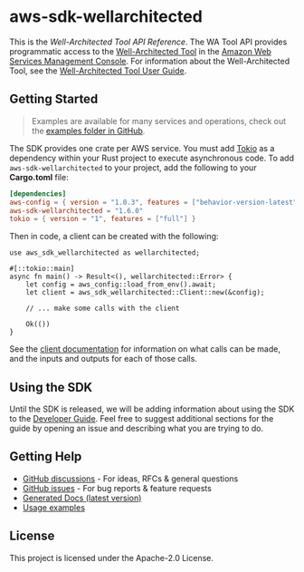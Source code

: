 # aws-sdk-wellarchitected

This is the _Well-Architected Tool API Reference_. The WA Tool API provides programmatic access to the [Well-Architected Tool](http://aws.amazon.com/well-architected-tool) in the [Amazon Web Services Management Console](https://console.aws.amazon.com/wellarchitected). For information about the Well-Architected Tool, see the [Well-Architected Tool User Guide](https://docs.aws.amazon.com/wellarchitected/latest/userguide/intro.html).

## Getting Started

> Examples are available for many services and operations, check out the
> [examples folder in GitHub](https://github.com/awslabs/aws-sdk-rust/tree/main/examples).

The SDK provides one crate per AWS service. You must add [Tokio](https://crates.io/crates/tokio)
as a dependency within your Rust project to execute asynchronous code. To add `aws-sdk-wellarchitected` to
your project, add the following to your **Cargo.toml** file:

```toml
[dependencies]
aws-config = { version = "1.0.3", features = ["behavior-version-latest"] }
aws-sdk-wellarchitected = "1.6.0"
tokio = { version = "1", features = ["full"] }
```

Then in code, a client can be created with the following:

```rust,no_run
use aws_sdk_wellarchitected as wellarchitected;

#[::tokio::main]
async fn main() -> Result<(), wellarchitected::Error> {
    let config = aws_config::load_from_env().await;
    let client = aws_sdk_wellarchitected::Client::new(&config);

    // ... make some calls with the client

    Ok(())
}
```

See the [client documentation](https://docs.rs/aws-sdk-wellarchitected/latest/aws_sdk_wellarchitected/client/struct.Client.html)
for information on what calls can be made, and the inputs and outputs for each of those calls.

## Using the SDK

Until the SDK is released, we will be adding information about using the SDK to the
[Developer Guide](https://docs.aws.amazon.com/sdk-for-rust/latest/dg/welcome.html). Feel free to suggest
additional sections for the guide by opening an issue and describing what you are trying to do.

## Getting Help

* [GitHub discussions](https://github.com/awslabs/aws-sdk-rust/discussions) - For ideas, RFCs & general questions
* [GitHub issues](https://github.com/awslabs/aws-sdk-rust/issues/new/choose) - For bug reports & feature requests
* [Generated Docs (latest version)](https://awslabs.github.io/aws-sdk-rust/)
* [Usage examples](https://github.com/awslabs/aws-sdk-rust/tree/main/examples)

## License

This project is licensed under the Apache-2.0 License.

